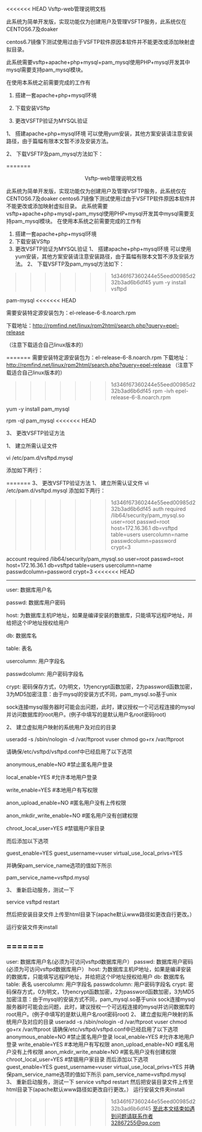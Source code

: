 <<<<<<< HEAD
                               Vsftp-web管理说明文档

                               
此系统为简单开发版，实现功能仅为创建用户及管理VSFTP服务，此系统仅在CENTOS6.7及doaker 

centos6.7镜像下测试使用过由于VSFTP软件原因本软件并不能更改或添加映射虚拟目录。

此系统需要vsftp+apache+php+mysql+pam_mysql使用PHP+mysql开发其中mysql需要支持pam_mysql模块。

在使用本系统之前需要完成的工作有

1.	搭建一套apache+php+mysql环境

2.	下载安装VSftp

3.	更改VSFTP验证为MYSQL验证

1、	搭建apache+php+mysql环境 可以使用yum安装，其他方案安装请注意安装路径，由于篇幅有限本文暂不涉及安装方法。

2、	下载VSFTP及pam_mysql方法如下：

=======

                                                      Vsftp-web管理说明文档
                                                      
此系统为简单开发版，实现功能仅为创建用户及管理VSFTP服务，此系统仅在CENTOS6.7及doaker centos6.7镜像下测试使用过由于VSFTP软件原因本软件并不能更改或添加映射虚拟目录。
此系统需要vsftp+apache+php+mysql+pam_mysql使用PHP+mysql开发其中mysql需要支持pam_mysql模块。
在使用本系统之前需要完成的工作有
1.	搭建一套apache+php+mysql环境
2.	下载安装VSftp
3.	更改VSFTP验证为MYSQL验证
1、	搭建apache+php+mysql环境 可以使用yum安装，其他方案安装请注意安装路径，由于篇幅有限本文暂不涉及安装方法。
2、	下载VSFTP及pam_mysql方法如下：
>>>>>>> 1d346f67360244e55eed00985d232b3ad6b6df45
yum -y install vsftpd 

pam-mysql
<<<<<<< HEAD

需要安装特定源安装包为：el-release-6-8.noarch.rpm

下载地址：http://rpmfind.net/linux/rpm2html/search.php?query=epel-release 

（注意下载适合自己linux版本的）

=======
需要安装特定源安装包为：el-release-6-8.noarch.rpm
下载地址：http://rpmfind.net/linux/rpm2html/search.php?query=epel-release （注意下载适合自己linux版本的）
>>>>>>> 1d346f67360244e55eed00985d232b3ad6b6df45
rpm -ivh epel-release-6-8.noarch.rpm

yum -y install pam_mysql

rpm -ql pam_mysql
<<<<<<< HEAD

3、	更改VSFTP验证方法

1、	建立所需认证文件

vi /etc/pam.d/vsftpd.mysql

添加如下两行：

=======
3、	更改VSFTP验证方法
1、	建立所需认证文件
vi /etc/pam.d/vsftpd.mysql
添加如下两行：
>>>>>>> 1d346f67360244e55eed00985d232b3ad6b6df45
auth required /lib64/security/pam_mysql.so user=root passwd=root host=172.16.36.1 db=vsftpd table=users usercolumn=name passwdcolumn=password crypt=3

account required /lib64/security/pam_mysql.so user=root passwd=root host=172.16.36.1 db=vsftpd table=users usercolumn=name passwdcolumn=password crypt=3
<<<<<<< HEAD

----------------------------------------------------------------
user: 数据库用户名

passwd: 数据库用户密码

host: 为数据库主机IP地址，如果是编译安装的数据库，只能填写远程IP地址，并给把这个IP地址授权给用户

db: 数据库名

table: 表名

usercolumn: 用户字段名

passwdcolumn: 用户密码字段名

crypt: 密码保存方式，0为明文，1为encrypt函数加密，2为password函数加密，3为MD5加密注意：由于mysql的安装方式不同，pam_mysql.so基于unix 

sock连接mysql服务器时可能会出问题，此时，建议授权一个可远程连接的mysql并访问数据库的root用户。(例子中填写的是默认用户名root密码root)

2、	建立虚拟用户映射的系统用户及对应的目录

useradd -s /sbin/nologin -d /var/ftproot vuser
chmod go+rx /var/ftproot

请确保/etc/vsftpd/vsftpd.conf中已经启用了以下选项

anonymous_enable=NO   #禁止匿名用户登录

local_enable=YES      #允许本地用户登录

write_enable=YES      #本地用户有写权限

anon_upload_enable=NO #匿名用户没有上传权限

anon_mkdir_write_enable=NO #匿名用户没有创建权限

chroot_local_user=YES #禁锢用户家目录

而后添加以下选项

guest_enable=YES
guest_username=vuser
virtual_use_local_privs=YES

并确保pam_service_name选项的值如下所示

pam_service_name=vsftpd.mysql

3、	重新启动服务，测试一下

service vsftpd restart

然后把安装目录文件上传至html目录下(apache默认www路径如更改自行更改。）

运行安装文件夹install

=======
-----------------------------------------------------------------------------------------------------------------------------
user: 数据库用户名(必须为可访问vsftpd数据库用户）
passwd: 数据库用户密码(必须为可访问vsftpd数据库用户）
host: 为数据库主机IP地址，如果是编译安装的数据库，只能填写远程IP地址，并给把这个IP地址授权给用户
db: 数据库名
table: 表名
usercolumn: 用户字段名
passwdcolumn: 用户密码字段名
crypt: 密码保存方式，0为明文，1为encrypt函数加密，2为password函数加密，3为MD5加密注意：由于mysql的安装方式不同，pam_mysql.so基于unix sock连接mysql服务器时可能会出问题，此时，建议授权一个可远程连接的mysql并访问数据库的root用户。(例子中填写的是默认用户名root密码root)
2、	建立虚拟用户映射的系统用户及对应的目录
useradd -s /sbin/nologin -d /var/ftproot vuser
chmod go+rx /var/ftproot
请确保/etc/vsftpd/vsftpd.conf中已经启用了以下选项
anonymous_enable=NO   #禁止匿名用户登录
local_enable=YES      #允许本地用户登录
write_enable=YES      #本地用户有写权限
anon_upload_enable=NO #匿名用户没有上传权限
anon_mkdir_write_enable=NO #匿名用户没有创建权限
chroot_local_user=YES #禁锢用户家目录
而后添加以下选项
guest_enable=YES
guest_username=vuser
virtual_use_local_privs=YES
并确保pam_service_name选项的值如下所示
pam_service_name=vsftpd.mysql
3、	重新启动服务，测试一下
service vsftpd restart
然后把安装目录文件上传至html目录下(apache默认www路径如更改自行更改。）
运行安装文件夹install
>>>>>>> 1d346f67360244e55eed00985d232b3ad6b6df45
至此本文结束如遇到问题请联系作者32867255@qq.com
